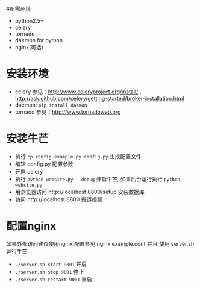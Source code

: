 #所需环境
* python2.5+
* celery
* tornado
* daemon for python
* nginx(可选)

# 安装环境
* celery 参见：http://www.celeryproject.org/install/ , http://ask.github.com/celery/getting-started/broker-installation.html
* daemon: `pip install daemon`
* tornado 参见：http://www.tornadoweb.org

# 安装牛芒
* 执行 `cp config.example.py config.py` 生成配置文件
* 编辑 config.py 配置参数
* 开启 celery
* 执行 `python website.py --debug` 开启牛芒, 如果后台运行执行 `python website.py`
* 用浏览器访问 http://localhost:8800/setup 安装数据库
* 访问 http://localhost:8800 搬运视频

# 配置nginx
如果外部访问建议使用nginx,配置参见 nginx.example.conf 并且 使用 server.sh 运行牛芒

* `./server.sh start 9001` 开启
* `./server.sh stop 9001` 停止
* `./server.sh restart 9001` 重启
